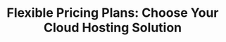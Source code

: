 ---
title: "Flexible Pricing Plans: Choose Your Cloud Hosting Solution"
description: Host on Your Own Cloud or Leverage Dataflow's Cloud
hostown: Host on your own cloud
hostdata: Host on dataflow cloud


# HOST ON YOUR OWN CLOUD
own_cloud_plan:
   plan_1:
      planname: Free
      slogan: For Personal use
      cost: 0
      duration: per month
      button: Join for free
      apps: ["Jupyterhub" , "Airflow"]
      features:
         - AI ready python environment
         - Unlimited shared data connections
         - Git integration
         - Apps Included
         - Standard Support
         - Self Install
         - Automatic security and version updates
      
   plan_2:
      suggestion: Recommended
      planname: Start up
      slogan: Launch your AI Startup today! For Organisations upto 5 users
      cost: 99
      duration: per user /month
      button: Get Started
      apps:  ["Jupyterhub" , "Airflow", "Superset","Dash Apps","VS Code"]
      features:
         - AI ready python environment
         - Unlimited shared data connections
         - Git integration
         - Apps Included
         - Premium Support
         - Self Install
         - Automatic security and version updates

   plan_3:
      suggestion: Most Popular
      planname: Enterprise
      slogan: Security, compliance, and flexible deployment
      cost: 199
      duration: per user /month
      button: Get Started
      apps: ["Jupyterhub" , "Airflow", "Superset","Dash Apps","VS Code"]
      features:
         - AI ready python environment
         - Unlimited shared data connections
         - Git integration
         - Apps Included
         - 24/7 Dedicated Support
         - Self Install
         - Automatic security and version updates
         - Enhanced Data Security
         - Custom server configuration
         - Full Admin Access

heading: Compare Plan Features

# HOST ON DATAFLOW CLOUD 
dataflow_cloud_plan:
   plan_1:
      plan_name: Cloud Hosted
      infra: (Shared Infra)
      cost: 0
      button: Contact Us
      instance_1:
         cost: 0.99
         duration: /hour
         size: Small
         cpu: 2vCPU
         ram: 8 GiB
      instance_2:
         cost: 1.99
         duration: /hour
         size: Medium
         cpu: 4vCPU
         ram: 16 GiB
      instance_3:
         cost: 2.99
         duration: /hour
         size: Large
         cpu: 8vCPU
         ram: 32 GiB

   plan_2:
      plan_name: Standard
      infra: (Dedicated Infra)
      cost: 499
      button: Contact Us
      instance_1:
         cost: 0.49
         duration: /hour
         size: Small
         cpu: 2vCPU
         ram: 8 GiB
      instance_2:
         cost: 0.99
         duration: /hour
         size: Medium
         cpu: 4vCPU
         ram: 16 GiB
      instance_3:
         cost: 1.99
         duration: /hour
         size: Large
         cpu: 8vCPU
         ram: 32 GiB

   custom_setup:
      plan_name: Custom Setup
      features: 
      - Transparent pricing
      - Bespoke licensing cost
      - Flexible Support pricing
      - Cloud cost on actuals
      button: Contact Us



# HOST ON YOUR OWN CLOUD - TABLE
table1:
   tablehead1: 
     title: Compare Plan Features
     description: Choose your workspace plan according to your organisational plan
   tablehead2:
      cost: Free
      button: Get Started
   tablehead3: 
      cost: 99
      duration: /month
      button: Get Started
   tablehead4:
      cost: 199
      duration: /month
      button: Get Started

   features:
      - name: AI ready python environment
        option_1: yes
        option_2: yes
        option_3: yes

      - name: Unlimited shared data connections
        option_1: yes
        option_2: yes
        option_3: yes

      - name: Git integration
        option_1: yes
        option_2: yes
        option_3: yes

      - name: Apps Included
        option_1: ["Jupyterhub" , "Airflow"]
        option_2: ["Jupyterhub" , "Airflow", "Superset","Dash Apps","VS Code"]
        option_3: ["Jupyterhub" , "Airflow", "Superset","Dash Apps","VS Code"]

      - name: Support
        option_1:  Standard Support
        option_2: Premium Support
        option_3: 24/7 Dedicated Support

      - name: Self install
        option_1: yes
        option_2: yes
        option_3: yes

      - name: Automatic security and version updates
        option_1: yes
        option_2: yes
        option_3: yes

      - name: Enhanced Data Security
        option_1: yes
        option_2: yes
        option_3: yes

      - name: Custom server configuration
        option_1: no
        option_2: no
        option_3: yes
        
      - name: Full Admin Access
        option_1: no
        option_2: no
        option_3: yes
        
      - name: Response time
        option_1: '48 Hrs'
        option_2: '24 Hrs' 
        option_3: '30 Mins'
    

table2:
    tablehead1: 
      title: Compare Plan Features
      description: The basics for individuals and organizations
    tablehead2:
       cost: Free
       button: choose this plan
    tablehead3:
       cost: Contact us
       button: choose this plan
    feature1: Setup Cloud
    feature2: Consultation
    feature3: Data infrastructure
    feature4: Custom Pricing
    feature5: 100 prompt/hour
    feature6: Team and Individual Dashboards


---